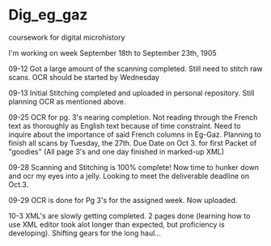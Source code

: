 # Dig_eg_gaz
coursework for digital microhistory

I'm working on week September 18th to September 23th, 1905

09-12
Got a large amount of the scanning completed. Still need to stitch raw scans. OCR should be started by Wednesday

09-13 
Initial Stitching completed and uploaded in personal repository. Still planning OCR as mentioned above.

09-25
OCR for pg. 3's nearing completion. Not reading through the French text as thoroughly as English text because of time constraint. Need to inquire about the importance of said French columns in Eg-Gaz. Planning to finish all scans by Tuesday, the 27th. Due Date on Oct 3. for first Packet of "goodies" (All page 3's and one day finished in marked-up XML)

09-28
Scanning and Stitching is 100% complete! Now time to hunker down and ocr my eyes into a jelly. Looking to meet the deliverable deadline on Oct.3.

09-29
OCR is done for Pg 3's for the assigned week. Now uploaded.

10-3
XML's are slowly getting completed. 2 pages done (learning how to use XML editor took alot longer than expected, but proficiency is developing). Shifting gears for the long haul...
